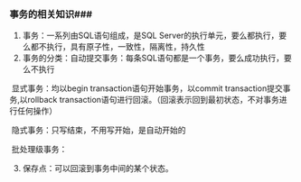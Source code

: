 ### 事务的相关知识###

1. 事务：一系列由SQL语句组成，是SQL Server的执行单元，要么都执行，要么都不执行，具有原子性，一致性，隔离性，持久性
2. 事务的分类：自动提交事务：每条SQL语句都是一个事务，要么成功执行，要么不执行

​                              显式事务：均以begin transaction语句开始事务，以commit transaction提交事务,以rollback transaction语句进行回滚。（回滚表示回到最初状态，不对事务进行任何操作）

​                              隐式事务：只写结束，不用写开始，是自动开始的

​                             批处理级事务：

3. 保存点：可以回滚到事务中间的某个状态。 


